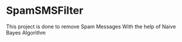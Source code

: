 # SpamSMSFilter
This project is done to remove Spam Messages With the help of Naive Bayes Algorithm
